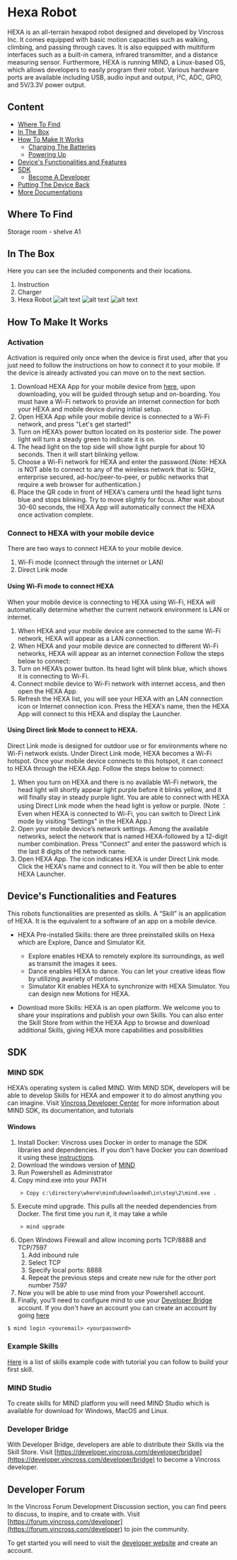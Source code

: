 # Hexa Robot

HEXA is an all-terrain hexapod robot designed and developed by Vincross Inc. It comes equipped with basic motion capacities such as walking, climbing, and passing through caves. It is also equipped with multiform interfaces such as a built-in camera, infrared transmitter, and a distance measuring sensor. Furthermore, HEXA is running MIND, a Linux-based OS,
which allows developers to easily program their robot. Various hardware ports are available including USB, audio input and output, I²C, ADC, GPIO, and 5V/3.3V power output.

## Content

* [Where To Find](#where-to-find)
* [In The Box](#in-the-box)
* [How To Make It Works](#how-to-make-it-works)
  * [Charging The Batteries](#charging-the-batteries)
  * [Powering Up](#powering-up)
* [Device's Functionalities and Features](#device's-functionalities-and-features)
* [SDK](#sdk)
  * [Become A Developer](#becaome-a-developer)
* [Putting The Device Back](#putting-the-device-back)
* [More Documentations](more-documentations)


## Where To Find

Storage room - shelve A1

## In The Box

Here you can see the included components and their locations.
1. Instruction
2. Charger
3. Hexa Robot
![alt text](/images/box.jpg)
![alt text](images/instruction.jpg)
![alt text](images/contents.jpg)

## How To Make It Works

### Activation
Activation is required only once when the device is first used, after that you just need to follow the instructions on how to connect it to your mobile. If the device is already activated you can move on to the next section.

1. Download HEXA App for your mobile device from [here](https://www.vincross.com/download-hexa-app), upon downloading, you will be guided through setup and on-boarding. You must have a Wi-Fi network to provide an internet connection for both your HEXA and mobile device during initial setup.
2. Open HEXA App while your mobile device is connected to a Wi-Fi network, and press "Let's get started!"
3. Turn on HEXA’s power button located on its posterior side. The power light will turn a steady green to indicate it is on.
4. The head light on the top side will show light purple for about 10 seconds. Then it will start blinking yellow.
5. Choose a Wi-Fi network for HEXA and enter the password.(Note: HEXA is NOT able to connect to any of the wireless network that is: 5GHz, enterprise secured, ad-hoc/peer-to-peer, or public networks that require a web browser for authentication.)
6. Place the QR code in front of HEXA's camera until the head light turns blue and stops blinking. Try to move slightly for focus. After wait about 30-60 seconds, the HEXA App will automatically connect the HEXA once activation complete.


### Connect to HEXA with your mobile device
There are two ways to connect HEXA to your mobile device.
1. Wi-Fi mode (connect through the internet or LAN)
2. Direct Link mode

#### Using Wi-Fi mode to connect HEXA
When your mobile device is connecting to HEXA using Wi-Fi, HEXA will automatically determine whether the current network environment is LAN or internet.
1. When HEXA and your mobile device are connected to the same Wi-Fi network, HEXA will appear as a LAN connection.
2. When HEXA and your mobile device are connected to different Wi-Fi networks, HEXA will appear as an internet connection
Follow the steps below to connect:
1. Turn on HEXA’s power button. Its head light will blink blue, which shows it is connecting to Wi-Fi.
2. Connect mobile device to Wi-Fi network with internet access, and then open the HEXA App.
3. Refresh the HEXA list, you will see your HEXA with an LAN connection icon or Internet connection icon. Press the HEXA's name, then the HEXA App will connect to this HEXA and display the Launcher.

#### Using Direct link Mode to connect to HEXA.
Direct Link mode is designed for outdoor use or for environments where no Wi-Fi network exists. Under Direct Link mode, HEXA becomes a Wi-Fi hotspot. Once your mobile device connects to this hotspot, it can connect to HEXA through the HEXA App.
Follow the steps below to connect:
1. When you turn on HEXA and there is no available Wi-Fi network, the head light will shortly appear light purple before it blinks yellow, and it will finally stay in steady purple light. You are able to connect with HEXA using Direct Link mode when the head light is yellow or purple. (Note ：Even when HEXA is connected to Wi-Fi, you can switch to Direct Link mode by visiting "Settings" in the HEXA App.)
2. Open your mobile device’s network settings. Among the available networks, select the network that is named HEXA-followed by a 12-digit number combination. Press “Connect” and enter the password which is the last 8 digits of the network name.
3. Open HEXA App. The icon indicates HEXA is under Direct Link mode. Click the HEXA's name and connect to it. You will then be able to enter HEXA Launcher.


## Device's Functionalities and Features
This robots functionalities are presented as skills. A “Skill” is an application of HEXA. It is the equivalent to a software of an app on a mobile device.

+ HEXA Pre-installed Skills: there are three preinstalled skills on Hexa which are Explore, Dance and Simulator Kit.
  * Explore enables HEXA to remotely explore its surroundings, as well as transmit the images it sees.
  * Dance enables HEXA to dance. You can let your creative ideas flow by utilizing avariety of motions.
  * Simulator Kit enables HEXA to synchronize with HEXA Simulator. You can design new Motions for HEXA.

+ Download more Skills: HEXA is an open platform. We welcome you to share your inspirations and publish your own Skills. You can also enter the Skill Store from within the HEXA App to browse and download additional Skills, giving HEXA more capabilities and possibilities

## SDK

### MIND SDK
HEXA’s operating system is called MIND. With MIND SDK, developers will be able to develop Skills for HEXA and empower it to do almost anything you can imagine. Visit [Vincross Developer Center](https://developer.vincross.com/developer/introduction/mind-overview) for more information about MIND SDK, its documentation, and tutorials

#### Windows

1. Install Docker: Vincross uses Docker in order to manage the SDK libraries and dependencies. If you don't have Docker you can download it using these [instructions](https://docs.docker.com/engine/installation/).
2. Download the windows version of [MIND](https://cdn-static.vincross.com/downloads/mind/latest/windows-x86_64/mind.exe)
3. Run Powershell as Administrator
4. Copy mind.exe into your PATH
```
    > Copy c:\directory\where\mind\downloaded\in\step\2\mind.exe .
```
5. Execute mind upgrade. This pulls all the needed dependencies from Docker. The first time you run it, it may take a while
```
    > mind upgrade
```
6. Open Windows Firewall and allow incoming ports TCP/8888 and TCP/7597
   1. Add inbound rule
   2. Select TCP
   3. Specify local ports: 8888
   4. Repeat the previous steps and create new rule for the other port number 7597
7. Now you will be able to use mind from your Powershell account.
8. Finally, you'll need to configure mind to use your [Developer Bridge](https://developer.vincross.com/bridge) account. If you don't have an account you can create an account by going [here](https://www.vincross.com/en/login?back=https%3A%2F%2Fdeveloper.vincross.com%2Fen%2F)
```
$ mind login <youremail> <yourpassword>
```
### Example Skills

[Here](https://documentation.vincross.com/Development/exampleskills.html) is a list of skills example code with tutorial you can follow to build your first skill.

### MIND Studio
To create skills for MIND platform you will need MIND Studio which is available for download for Windows, MacOS and Linux.

### Developer Bridge
With Developer Bridge, developers are able to distribute their Skills via the Skill Store. Visit [https://developer.vincross.com/developer/bridge](https://developer.vincross.com/developer/bridge) to  become a Vincross developer.

## Developer Forum
In the Vincross Forum Development Discussion section, you can find peers to discuss, to inspire, and to create with. Visit
[https://forum.vincross.com/developer](https://forum.vincross.com/developer) to join the community.


To get started you will need to visit the [developer website](https://developer.vincross.com/en) and create an account.
